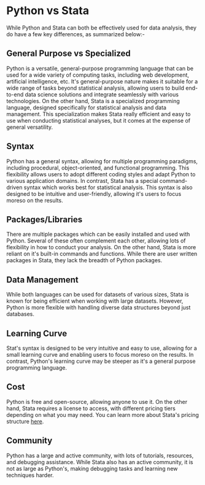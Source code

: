 # Python vs Stata

While Python and Stata can both be effectively used for data analysis, they do have a few key differences, as summarized below:-

## General Purpose vs Specialized

Python is a versatile, general-purpose programming language that can be used for a wide variety of computing tasks, including web development, artificial intelligence, etc. It's general-purpose nature makes it suitable for a wide range of tasks beyond statistical analysis, allowing users to build end-to-end data science solutions and integrate seamlessly with various technologies. On the other hand, Stata is a specialized programming language, designed specifically for statistical analysis and data management. This specialization makes Stata really efficient and easy to use when conducting statistical analyses, but it comes at the expense of general versatility.

## Syntax

Python has a general syntax, allowing for multiple programming paradigms, including procedural, object-oriented, and functional programming. This flexibility allows users to adopt different coding styles and adapt Python to various application domains. In contrast, Stata has a special command-driven syntax which works best for statistical analysis. This syntax is also designed to be intuitive and user-friendly, allowing it's users to focus moreso on the results.

## Packages/Libraries

There are multiple packages which can be easily installed and used with Python. Several of these often complement each other, allowing lots of flexibility in how to conduct your analysis. On the other hand, Stata is more reliant on it's built-in commands and functions. While there are user written packages in Stata, they lack the breadth of Python packages.

## Data Management

While both languages can be used for datasets of various sizes, Stata is known for being efficient when working with large datasets. However, Python is more flexible with handling diverse data structures beyond just databases.

## Learning Curve

Stat's syntax is designed to be very intuitive and easy to use, allowing for a small learning curve and enabling users to focus moreso on the results. In contrast, Python's learning curve may be steeper as it's a general purpose programming language.

## Cost

Python is free and open-source, allowing anyone to use it. On the other hand, Stata requires a license to access, with different pricing tiers depending on what you may need. You can learn more about Stata's pricing structure [here](https://www.stata.com/order/).

## Community

Python has a large and active community, with lots of tutorials, resources, and debugging assistance. While Stata also has an active community, it is not as large as Python's, making debugging tasks and learning new techniques harder.